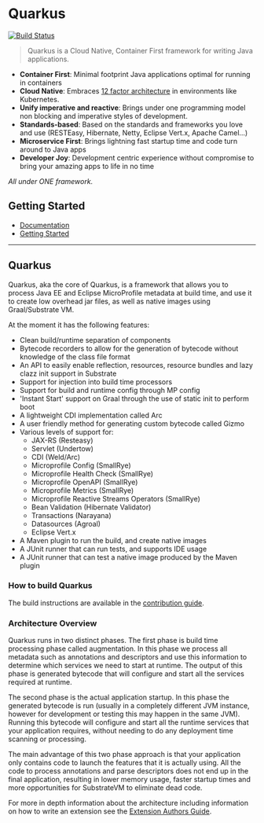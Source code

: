 # Quarkus

[![Build Status](https://dev.azure.com/quarkus-ci/Quarkus/_apis/build/status/jbossas.quarkus)](https://dev.azure.com/quarkus-ci/Quarkus/_build/latest?definitionId=4)

> Quarkus is a Cloud Native, Container First framework for writing Java applications.


* **Container First**: 
Minimal footprint Java applications optimal for running in containers
* **Cloud Native**:
Embraces [12 factor architecture](https://12factor.net) in environments like Kubernetes.
* **Unify imperative and reactive**:
Brings under one programming model non blocking and imperative styles of development.
* **Standards-based**:
Based on the standards and frameworks you love and use (RESTEasy, Hibernate, Netty, Eclipse Vert.x, Apache Camel...)
* **Microservice First**:
Brings lightning fast startup time and code turn around to Java apps
* **Developer Joy**:
Development centric experience without compromise to bring your amazing apps to life in no time

_All under ONE framework._

## Getting Started

* [Documentation](http://10.0.144.40/nfs/quarkus/)
* [Getting Started](http://10.0.144.40/nfs/quarkus/getting-started-guide.html)

---

## Quarkus

Quarkus, aka the core of Quarkus, is a framework that allows you to process Java EE and Eclipse MicroProfile metadata at build time,
and use it to create low overhead jar files, as well as native images using Graal/Substrate VM.

At the moment it has the following features:

- Clean build/runtime separation of components
- Bytecode recorders to allow for the generation of bytecode without knowledge of the class file format
- An API to easily enable reflection, resources, resource bundles and lazy clazz init support in Substrate
- Support for injection into build time processors
- Support for build and runtime config through MP config
- 'Instant Start' support on Graal through the use of static init to perform boot
- A lightweight CDI implementation called Arc
- A user friendly method for generating custom bytecode called Gizmo
- Various levels of support for:
    - JAX-RS (Resteasy)
    - Servlet (Undertow) 
    - CDI (Weld/Arc)
    - Microprofile Config (SmallRye)
    - Microprofile Health Check (SmallRye)
    - Microprofile OpenAPI (SmallRye)
    - Microprofile Metrics (SmallRye)
    - Microprofile Reactive Streams Operators (SmallRye)
    - Bean Validation (Hibernate Validator)
    - Transactions (Narayana)
    - Datasources (Agroal)
    - Eclipse Vert.x
- A Maven plugin to run the build, and create native images
- A JUnit runner that can run tests, and supports IDE usage
- A JUnit runner that can test a native image produced by the Maven plugin

### How to build Quarkus

The build instructions are available in the [contribution guide](CONTRIBUTING.md).

### Architecture Overview

Quarkus runs in two distinct phases. The first phase is build time processing phase called augmentation. In this phase
we process all metadata such as annotations and descriptors and use this information to determine which services we
need to start at runtime. The output of this phase is generated bytecode that will configure and start all the
services required at runtime.

The second phase is the actual application startup. In this phase the generated bytecode is run (usually in a
completely different JVM instance, however for development or testing this may happen in the same JVM). Running this
bytecode will configure and start all the runtime services that your application requires, without needing to do any
deployment time scanning or processing.

The main advantage of this two phase approach is that your application only contains code to launch the features that
it is actually using. All the code to process annotations and parse descriptors does not end up in the final application,
resulting in lower memory usage, faster startup times and more opportunities for SubstrateVM to eliminate dead code.

For more in depth information about the architecture including information on how to write an extension see the
[Extension Authors Guide](docs/src/main/asciidoc/extension-authors-guide.adoc).


